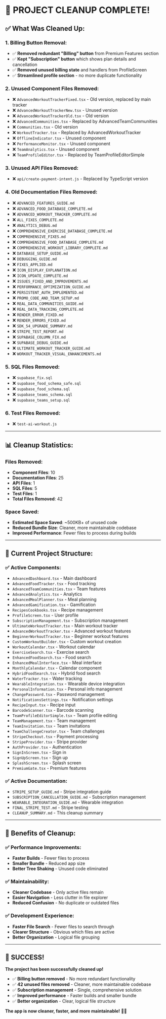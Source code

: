 # 🧹 **PROJECT CLEANUP COMPLETE!**

## ✅ **What Was Cleaned Up:**

### **1. Billing Button Removal:**
- ✅ **Removed redundant "Billing" button** from Premium Features section
- ✅ **Kept "Subscription" button** which shows plan details and cancellation
- ✅ **Removed unused billing state** and handlers from ProfileScreen
- ✅ **Streamlined profile section** - no more duplicate functionality

### **2. Unused Component Files Removed:**
- ❌ `AdvancedWorkoutTrackerFixed.tsx` - Old version, replaced by main tracker
- ❌ `AdvancedWorkoutTrackerNew.tsx` - Unused version
- ❌ `AdvancedWorkoutTrackerOld.tsx` - Old version
- ❌ `AdvancedCommunities.tsx` - Replaced by AdvancedTeamCommunities
- ❌ `Communities.tsx` - Old version
- ❌ `WorkoutTracker.tsx` - Replaced by AdvancedWorkoutTracker
- ❌ `OfflineIndicator.tsx` - Unused component
- ❌ `PerformanceMonitor.tsx` - Unused component
- ❌ `TeamAnalytics.tsx` - Unused component
- ❌ `TeamProfileEditor.tsx` - Replaced by TeamProfileEditorSimple

### **3. Unused API Files Removed:**
- ❌ `api/create-payment-intent.js` - Replaced by TypeScript version

### **4. Old Documentation Files Removed:**
- ❌ `ADVANCED_FEATURES_GUIDE.md`
- ❌ `ADVANCED_FOOD_DATABASE_COMPLETE.md`
- ❌ `ADVANCED_WORKOUT_TRACKER_COMPLETE.md`
- ❌ `ALL_FIXES_COMPLETE.md`
- ❌ `ANALYTICS_DEBUG.md`
- ❌ `COMPREHENSIVE_EXERCISE_DATABASE_COMPLETE.md`
- ❌ `COMPREHENSIVE_FIXES.md`
- ❌ `COMPREHENSIVE_FOOD_DATABASE_COMPLETE.md`
- ❌ `COMPREHENSIVE_WORKOUT_LIBRARY_COMPLETE.md`
- ❌ `DATABASE_SETUP_GUIDE.md`
- ❌ `DEBUGGING_GUIDE.md`
- ❌ `FIXES_APPLIED.md`
- ❌ `ICON_DISPLAY_EXPLANATION.md`
- ❌ `ICON_UPDATE_COMPLETE.md`
- ❌ `ISSUES_FIXED_AND_IMPROVEMENTS.md`
- ❌ `PERFORMANCE_OPTIMIZATION_GUIDE.md`
- ❌ `PERSISTENT_AUTH_IMPLEMENTED.md`
- ❌ `PROMO_CODE_AND_TEAM_SETUP.md`
- ❌ `REAL_DATA_COMMUNITIES_GUIDE.md`
- ❌ `REAL_DATA_TRACKING_COMPLETE.md`
- ❌ `RENDER_ERROR_FIXED.md`
- ❌ `RENDER_ERRORS_FIXED.md`
- ❌ `SDK_54_UPGRADE_SUMMARY.md`
- ❌ `STRIPE_TEST_REPORT.md`
- ❌ `SUPABASE_COLUMN_FIX.md`
- ❌ `SUPABASE_DEBUG_GUIDE.md`
- ❌ `ULTIMATE_WORKOUT_TRACKER_GUIDE.md`
- ❌ `WORKOUT_TRACKER_VISUAL_ENHANCEMENTS.md`

### **5. SQL Files Removed:**
- ❌ `supabase_fix.sql`
- ❌ `supabase_food_schema_safe.sql`
- ❌ `supabase_food_schema.sql`
- ❌ `supabase_teams_schema.sql`
- ❌ `supabase_teams_setup.sql`

### **6. Test Files Removed:**
- ❌ `test-ai-workout.js`

---

## 📊 **Cleanup Statistics:**

### **Files Removed:**
- **Component Files**: 10
- **Documentation Files**: 25
- **API Files**: 1
- **SQL Files**: 5
- **Test Files**: 1
- **Total Files Removed**: 42

### **Space Saved:**
- **Estimated Space Saved**: ~500KB+ of unused code
- **Reduced Bundle Size**: Cleaner, more maintainable codebase
- **Improved Performance**: Fewer files to process during builds

---

## 🎯 **Current Project Structure:**

### **✅ Active Components:**
- `AdvancedDashboard.tsx` - Main dashboard
- `AdvancedFoodTracker.tsx` - Food tracking
- `AdvancedTeamCommunities.tsx` - Team features
- `AdvancedAnalytics.tsx` - Analytics
- `AdvancedMealPlanner.tsx` - Meal planning
- `AdvancedGamification.tsx` - Gamification
- `RecipesCookbooks.tsx` - Recipe management
- `ProfileScreen.tsx` - User profile
- `SubscriptionManagement.tsx` - Subscription management
- `UltimateWorkoutTracker.tsx` - Main workout tracker
- `AdvancedWorkoutTracker.tsx` - Advanced workout features
- `BeginnerWorkoutTracker.tsx` - Beginner workout features
- `CustomWorkoutBuilder.tsx` - Custom workout creation
- `WorkoutCalendar.tsx` - Workout calendar
- `ExerciseSearch.tsx` - Exercise search
- `EnhancedFoodSearch.tsx` - Food search
- `EnhancedMealInterface.tsx` - Meal interface
- `MonthlyCalendar.tsx` - Calendar component
- `HybridFoodSearch.tsx` - Hybrid food search
- `WaterTracker.tsx` - Water tracking
- `WearableIntegration.tsx` - Wearable device integration
- `PersonalInformation.tsx` - Personal info management
- `ChangePassword.tsx` - Password management
- `NotificationsSettings.tsx` - Notification settings
- `RecipeInput.tsx` - Recipe input
- `BarcodeScanner.tsx` - Barcode scanning
- `TeamProfileEditorSimple.tsx` - Team profile editing
- `TeamManagement.tsx` - Team management
- `TeamInvitation.tsx` - Team invitations
- `TeamChallengeCreator.tsx` - Team challenges
- `StripeCheckout.tsx` - Payment processing
- `StripeProvider.tsx` - Stripe provider
- `AuthProvider.tsx` - Authentication
- `SignInScreen.tsx` - Sign in
- `SignUpScreen.tsx` - Sign up
- `SplashScreen.tsx` - Splash screen
- `PremiumGate.tsx` - Premium features

### **✅ Active Documentation:**
- `STRIPE_SETUP_GUIDE.md` - Stripe integration guide
- `SUBSCRIPTION_CANCELLATION_GUIDE.md` - Subscription management
- `WEARABLE_INTEGRATION_GUIDE.md` - Wearable integration
- `FINAL_STRIPE_TEST.md` - Stripe testing
- `CLEANUP_SUMMARY.md` - This cleanup summary

---

## 🎉 **Benefits of Cleanup:**

### **✅ Performance Improvements:**
- **Faster Builds** - Fewer files to process
- **Smaller Bundle** - Reduced app size
- **Better Tree Shaking** - Unused code eliminated

### **✅ Maintainability:**
- **Cleaner Codebase** - Only active files remain
- **Easier Navigation** - Less clutter in file explorer
- **Reduced Confusion** - No duplicate or outdated files

### **✅ Development Experience:**
- **Faster File Search** - Fewer files to search through
- **Clearer Structure** - Obvious which files are active
- **Better Organization** - Logical file grouping

---

## 🚀 **SUCCESS!**

**The project has been successfully cleaned up!** 

- ✅ **Billing button removed** - No more redundant functionality
- ✅ **42 unused files removed** - Cleaner, more maintainable codebase
- ✅ **Subscription management** - Single, comprehensive solution
- ✅ **Improved performance** - Faster builds and smaller bundle
- ✅ **Better organization** - Clear, logical file structure

**The app is now cleaner, faster, and more maintainable!** 🎉✨








